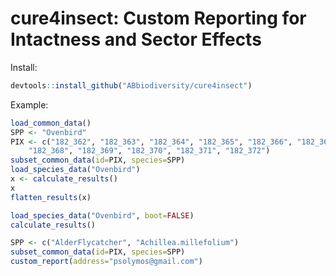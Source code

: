 # cure4insect: Custom Reporting for Intactness and Sector Effects

Install:

```R
devtools::install_github("ABbiodiversity/cure4insect")
```

Example:

```R
load_common_data()
SPP <- "Ovenbird"
PIX <- c("182_362", "182_363", "182_364", "182_365", "182_366", "182_367",
    "182_368", "182_369", "182_370", "182_371", "182_372")
subset_common_data(id=PIX, species=SPP)
load_species_data("Ovenbird")
x <- calculate_results()
x
flatten_results(x)

load_species_data("Ovenbird", boot=FALSE)
calculate_results()

SPP <- c("AlderFlycatcher", "Achillea.millefolium")
subset_common_data(id=PIX, species=SPP)
custom_report(address="psolymos@gmail.com")
```

